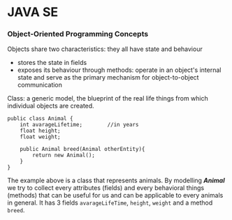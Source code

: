 # JAVA SE

### Object-Oriented Programming Concepts


Objects share two characteristics: they all have state and behaviour
+ stores the state in fields
+ exposes its behaviour through methods: operate in an object's internal state and serve as the primary mechanism for object-to-object communication

Class: a generic model, the blueprint of the real life things from which individual objects are created.

```
public class Animal {
    int avarageLifetime;        //in years
    float height;
    float weight;
    
    public Animal breed(Animal otherEntity){
        return new Animal();
    }
}
```

The example above is a class that represents animals.
By modelling ***Animal*** we try to collect every attributes (fields) and every behavioral things (methods) that can be useful for us and can be applicable to every animals in general.
It has 3 fields `avarageLifeTime`, `height`, `weight` and a method `breed`.


